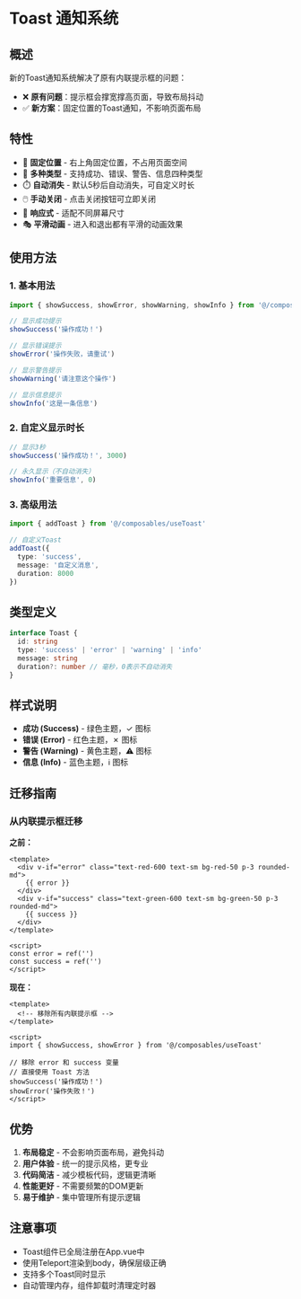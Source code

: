 # Toast 通知系统

## 概述

新的Toast通知系统解决了原有内联提示框的问题：
- ❌ **原有问题**：提示框会撑宽撑高页面，导致布局抖动
- ✅ **新方案**：固定位置的Toast通知，不影响页面布局

## 特性

- 🎯 **固定位置** - 右上角固定位置，不占用页面空间
- 🎨 **多种类型** - 支持成功、错误、警告、信息四种类型
- ⏱️ **自动消失** - 默认5秒后自动消失，可自定义时长
- 🖱️ **手动关闭** - 点击关闭按钮可立即关闭
- 📱 **响应式** - 适配不同屏幕尺寸
- 🎭 **平滑动画** - 进入和退出都有平滑的动画效果

## 使用方法

### 1. 基本用法

```typescript
import { showSuccess, showError, showWarning, showInfo } from '@/composables/useToast'

// 显示成功提示
showSuccess('操作成功！')

// 显示错误提示
showError('操作失败，请重试')

// 显示警告提示
showWarning('请注意这个操作')

// 显示信息提示
showInfo('这是一条信息')
```

### 2. 自定义显示时长

```typescript
// 显示3秒
showSuccess('操作成功！', 3000)

// 永久显示（不自动消失）
showInfo('重要信息', 0)
```

### 3. 高级用法

```typescript
import { addToast } from '@/composables/useToast'

// 自定义Toast
addToast({
  type: 'success',
  message: '自定义消息',
  duration: 8000
})
```

## 类型定义

```typescript
interface Toast {
  id: string
  type: 'success' | 'error' | 'warning' | 'info'
  message: string
  duration?: number // 毫秒，0表示不自动消失
}
```

## 样式说明

- **成功 (Success)** - 绿色主题，✓ 图标
- **错误 (Error)** - 红色主题，✗ 图标  
- **警告 (Warning)** - 黄色主题，⚠ 图标
- **信息 (Info)** - 蓝色主题，ℹ 图标

## 迁移指南

### 从内联提示框迁移

**之前：**
```vue
<template>
  <div v-if="error" class="text-red-600 text-sm bg-red-50 p-3 rounded-md">
    {{ error }}
  </div>
  <div v-if="success" class="text-green-600 text-sm bg-green-50 p-3 rounded-md">
    {{ success }}
  </div>
</template>

<script>
const error = ref('')
const success = ref('')
</script>
```

**现在：**
```vue
<template>
  <!-- 移除所有内联提示框 -->
</template>

<script>
import { showSuccess, showError } from '@/composables/useToast'

// 移除 error 和 success 变量
// 直接使用 Toast 方法
showSuccess('操作成功！')
showError('操作失败！')
</script>
```

## 优势

1. **布局稳定** - 不会影响页面布局，避免抖动
2. **用户体验** - 统一的提示风格，更专业
3. **代码简洁** - 减少模板代码，逻辑更清晰
4. **性能更好** - 不需要频繁的DOM更新
5. **易于维护** - 集中管理所有提示逻辑

## 注意事项

- Toast组件已全局注册在App.vue中
- 使用Teleport渲染到body，确保层级正确
- 支持多个Toast同时显示
- 自动管理内存，组件卸载时清理定时器
